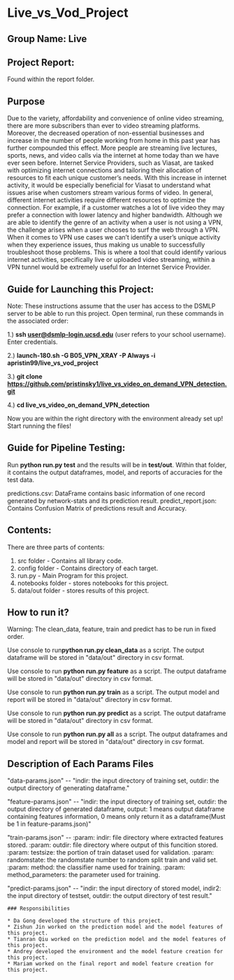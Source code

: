 # Live_vs_Vod_Project
## Group Name: Live
## Project Report: 
Found within the report folder.
## Purpose
Due to the variety, affordability and convenience of online video streaming, there are more subscribers than ever to video streaming platforms. Moreover, the decreased operation of non-essential businesses and increase in the number of people working from home in this past year has further compounded this effect. More people are streaming live lectures, sports, news, and video calls via the internet at home today than we have ever seen before. Internet Service Providers, such as Viasat, are tasked with optimizing  internet connections and tailoring their allocation of resources to fit each unique customer’s needs. With this increase in internet activity, it would be especially beneficial for Viasat to understand what issues arise when customers stream various forms of video. In general, different internet activities require different resources to optimize the connection. For example, if a customer watches a lot of live video they may prefer a connection with lower latency and higher bandwidth. Although we are able to identify the genre of an activity when a user is not using a VPN, the challenge arises when a user chooses to surf the web through a VPN. When it comes to VPN use cases we can’t identify a user’s unique activity when they experience issues, thus making us unable to successfully troubleshoot  those problems. This is where a tool that could identify various internet activities, specifically live or uploaded video streaming, within a VPN tunnel would be extremely useful for an Internet Service Provider. 

## Guide for Launching this Project:
Note: These instructions assume that the user has access to the DSMLP server to be able to run this project. Open terminal, run these commands in the associated order:

1.) **ssh user@dsmlp-login.ucsd.edu** (user refers to your school username). Enter credentials.

2.) **launch-180.sh -G B05_VPN_XRAY -P Always -i apristin99/live_vs_vod_project**

3.) **git clone https://github.com/pristinsky1/live_vs_video_on_demand_VPN_detection.git**

4.) **cd live_vs_video_on_demand_VPN_detection**

Now you are within the right directory with the environment already set up! Start running the files!

## Guide for Pipeline Testing:
Run **python run.py test** and the results will be in **test/out**. Within that folder, it contains the output dataframes, model, and reports of accuracies for the test data.

predictions.csv: DataFrame contains basic information of one record generated by network-stats and its prediction result.
predict_report.json: Contains Confusion Matrix of predictions result and Accuracy.

## Contents:
There are three parts of contents:
1. src folder - Contains all library code.
2. config folder - Contains directory of each target.
3. run.py - Main Program for this project.
4. notebooks folder - stores notebooks for this project.
5. data/out folder - stores results of this project.

## How to run it?
Warning: The clean_data, feature, train and predict has to be run in fixed order.

Use console to run**python run.py clean_data** as a script. The output dataframe will be stored in "data/out" directory in csv format.

Use console to run **python run.py feature** as a script. The output dataframe will be stored in "data/out" directory in csv format.

Use console to run **python run.py train** as a script. The output model and report will be stored in "data/out" directory in csv format.

Use console to run **python run.py predict** as a script. The output dataframe will be stored in "data/out" directory in csv format.

Use console to run **python run.py all** as a script. The output dataframes and model and report will be stored in "data/out" directory in csv format.


## Description of Each Params Files
"data-params.json" -- "indir: the input directory of training set, outdir: the output directory of generating dataframe."

"feature-params.json" -- "indir: the input directory of training set, outdir: the output directory of generated dataframe, output: 1 means output dataframe containing features information, 0 means only return it as a dataframe(Must be 1 in feature-params.json)"

"train-params.json" -- 
    :param: indir: file directory where extracted features stored.
    :param: outdir: file directory where output of this funcition stored.
    :param: testsize: the portion of train dataset used for validation.
    :param: randomstate: the randomstate number to random split train and valid set.
    :param: method: the classifier name used for training.
    :param: method_parameters: the parameter used for training.

"predict-params.json" -- "indir: the input directory of stored model, indir2: the input directory of testset, outdir: the output directory of test result."



```
### Responsibilities

* Da Gong developed the structure of this project.
* Zishun Jin worked on the prediction model and the model features of this project.
* Tianran Qiu worked on the prediction model and the model features of this project.
* Andrey developed the environment and the model feature creation for this project.
* Mariam worked on the final report and model feature creation for this project. 
```
